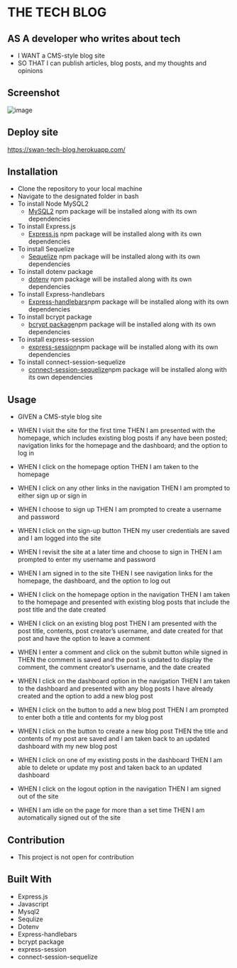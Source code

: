 # THE TECH BLOG

## AS A developer who writes about tech

  * I WANT a CMS-style blog site
  * SO THAT I can publish articles, blog posts, and my thoughts and opinions
  
## Screenshot

![image](https://user-images.githubusercontent.com/78882909/120951671-5dfd7900-c717-11eb-8ab4-ee826874de84.png)


## Deploy site
https://swan-tech-blog.herokuapp.com/

## Installation

  * Clone the repository to your local machine
  * Navigate to the designated folder in bash
  * To install Node MySQL2
    * [MySQL2](https://www.npmjs.com/package/mysql2#installation) npm package will be installed along with its own dependencies
  * To install Express.js
    * [Express.js](http://expressjs.com/) npm package will be installed along with its own dependencies    
  * To install Sequelize
    * [Sequelize](https://www.npmjs.com/package/sequelize) npm package will be installed along with its own dependencies
  * To install dotenv package
    * [dotenv](https://www.npmjs.com/package/dotenv) npm package will be installed along with its own dependencies
  * To install Express-handlebars
    * [Express-handlebars](https://www.npmjs.com/package/express-handlebars)npm package will be installed along with its own dependencies
  * To install bcrypt package
    * [bcrypt package](https://www.npmjs.com/package/bcrypt)npm package will be installed along with its own dependencies
  * To install express-session
    * [express-session](https://www.npmjs.com/package/express-session)npm package will be installed along with its own dependencies
  * To install connect-session-sequelize
    * [connect-session-sequelize](https://www.npmjs.com/package/connect-session-sequelize)npm package will be installed along with its own dependencies
    
## Usage

* GIVEN a CMS-style blog site

* WHEN I visit the site for the first time
  THEN I am presented with the homepage, which includes existing blog posts if any have been posted; navigation links for the homepage and the dashboard; and the option to log in
  
* WHEN I click on the homepage option
  THEN I am taken to the homepage
  
* WHEN I click on any other links in the navigation
  THEN I am prompted to either sign up or sign in
  
* WHEN I choose to sign up
  THEN I am prompted to create a username and password
  
* WHEN I click on the sign-up button
  THEN my user credentials are saved and I am logged into the site
  
* WHEN I revisit the site at a later time and choose to sign in
  THEN I am prompted to enter my username and password
  
* WHEN I am signed in to the site
  THEN I see navigation links for the homepage, the dashboard, and the option to log out
  
* WHEN I click on the homepage option in the navigation
  THEN I am taken to the homepage and presented with existing blog posts that include the post title and the date created
  
* WHEN I click on an existing blog post
  THEN I am presented with the post title, contents, post creator’s username, and date created for that post and have the option to leave a comment
  
* WHEN I enter a comment and click on the submit button while signed in
  THEN the comment is saved and the post is updated to display the comment, the comment creator’s username, and the date created
  
* WHEN I click on the dashboard option in the navigation
  THEN I am taken to the dashboard and presented with any blog posts I have already created and the option to add a new blog post
  
* WHEN I click on the button to add a new blog post
  THEN I am prompted to enter both a title and contents for my blog post
  
* WHEN I click on the button to create a new blog post
  THEN the title and contents of my post are saved and I am taken back to an updated dashboard with my new blog post
  
* WHEN I click on one of my existing posts in the dashboard
  THEN I am able to delete or update my post and taken back to an updated dashboard
  
* WHEN I click on the logout option in the navigation
  THEN I am signed out of the site
  
* WHEN I am idle on the page for more than a set time
  THEN I am automatically signed out of the site 

## Contribution

 * This project is not open for contribution
  
## Built With

- Express.js
- Javascript
- Mysql2
- Sequlize
- Dotenv
- Express-handlebars
- bcrypt package
- express-session
- connect-session-sequelize
